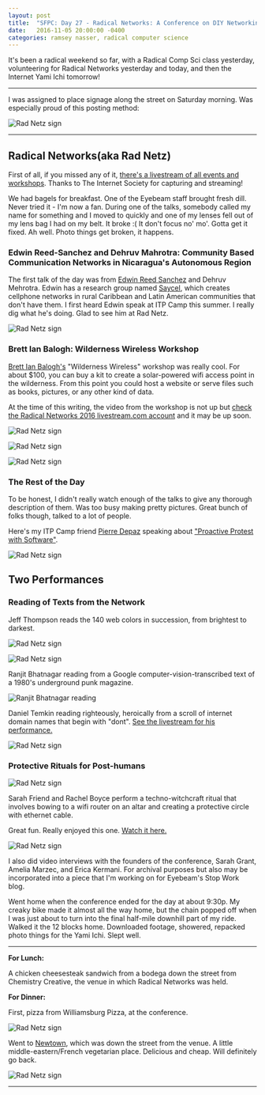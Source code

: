 ```yaml
---
layout: post
title:  "SFPC: Day 27 - Radical Networks: A Conference on DIY Networking Technology"
date:   2016-11-05 20:00:00 -0400
categories: ramsey nasser, radical computer science
---
```


It's been a radical weekend so far, with a Radical Comp Sci class yesterday, volunteering for Radical Networks yesterday and today, and then the Internet Yami Ichi tomorrow!

-----

I was assigned to place signage along the street on Saturday morning. Was especially proud of this posting method:

![Rad Netz sign](/images/IMG_5418.jpg)

-----
<h2>Radical Networks(aka Rad Netz)</h2>

First of all, if you missed any of it, [there's a livestream of all events and workshops](https://livestream.com/internetsociety/radnetworks). Thanks to The Internet Society for capturing and streaming!

We had bagels for breakfast. One of the Eyebeam staff brought fresh dill. Never tried it - I'm now a fan.
During one of the talks, somebody called my name for something and I moved to quickly and one of my lenses fell out of my lens bag I had on my belt. It broke :( It don't focus no' mo'. Gotta get it fixed. Ah well. Photo things get broken, it happens.

<h3>Edwin Reed-Sanchez and Dehruv Mahrotra: Community Based Communication Networks in Nicaragua's Autonomous Region</h3>

The first talk of the day was from [Edwin Reed Sanchez](http://radicalnetworks.org/participants/edwin-reed-sanchez/) and Dehruv Mehrotra. Edwin has a research group named [Saycel](http://list.saycel.com/), which creates cellphone networks in rural Caribbean and Latin American communities that don't have them. I first heard Edwin speak at ITP Camp this summer. I really dig what he's doing. Glad to see him at Rad Netz.

![Rad Netz sign](/images/radnetz_11052016__1.JPG)

<h3>Brett Ian Balogh: Wilderness Wireless Workshop</h3>

[Brett Ian Balogh's](http://radicalnetworks.org/participants/brett-ian-balogh/) "Wilderness Wireless" workshop was really cool. For about $100, you can buy a kit to create a solar-powered wifi access point in the wilderness. From this point you could host a website or serve files such as books, pictures, or any other kind of data.

At the time of this writing, the video from the workshop is not up but [check the Radical Networks 2016 livestream.com account](https://livestream.com/internetsociety/radnetworks) and it may be up soon.

![Rad Netz sign](/images/IMG_5425.jpg)

![Rad Netz sign](/images/radnetz_11052016__2.JPG)

![Rad Netz sign](/images/radnetz_11052016__3.JPG)

<h3>The Rest of the Day</h3>

To be honest, I didn't really watch enough of the talks to give any thorough description of them. Was too busy making pretty pictures. Great bunch of folks though, talked to a lot of people.

Here's my ITP Camp friend [Pierre Depaz](http://radicalnetworks.org/participants/pierre-depaz/) speaking about ["Proactive Protest with Software"](https://livestream.com/internetsociety/radnetworks/videos/141072585).

![Rad Netz sign](/images/IMG_5429.jpg)

<h2>Two Performances</h2>

<h3>Reading of Texts from the Network</h3>

Jeff Thompson reads the 140 web colors in succession, from brightest to darkest.

![Rad Netz sign](/images/radnetz_11052016__4.JPG)

![Rad Netz sign](/images/radnetz_11052016__5.JPG)

Ranjit Bhatnagar reading from a Google computer-vision-transcribed text of a 1980's underground punk magazine.

![Ranjit Bhatnagar reading](/images/IMG_5436.jpg)

Daniel Temkin reading righteously, heroically from a scroll of internet domain names that begin with "dont". [See the livestream for his performance.](https://livestream.com/internetsociety/radnetworks/videos/141103339)

![Rad Netz sign](/images/radnetz_11052016__6.JPG)

<h3>Protective Rituals for Post-humans</h3>

![Rad Netz sign](/images/radnetz_11052016__7.JPG)

Sarah Friend and Rachel Boyce perform a techno-witchcraft ritual that involves bowing to a wifi router on an altar and creating a protective circle with ethernet cable.

Great fun. Really enjoyed this one. [Watch it here.](https://livestream.com/internetsociety/radnetworks/videos/141084782)

![Rad Netz sign](/images/radnetz_11052016__8.JPG)

I also did video interviews with the founders of the conference, Sarah Grant, Amelia Marzec, and Erica Kermani. For archival purposes but also may be incorporated into a piece that I'm working on for Eyebeam's Stop Work blog.

Went home when the conference ended for the day at about 9:30p. My creaky bike made it almost all the way home, but the chain popped off when I was just about to turn into the final half-mile downhill part of my ride. Walked it the 12 blocks home. Downloaded footage, showered, repacked photo things for the Yami Ichi. Slept well.

-----

**For Lunch:**

A chicken cheesesteak sandwich from a bodega down the street from Chemistry Creative, the venue in which Radical Networks was held.

**For Dinner:**

First, pizza from Williamsburg Pizza, at the conference.

![Rad Netz sign](/images/IMG_5434.jpg)

Went to [Newtown](), which was down the street from the venue. A little middle-eastern/French vegetarian place. Delicious and cheap. Will definitely go back.

![Rad Netz sign](/images/IMG_5439.jpg)

-----
